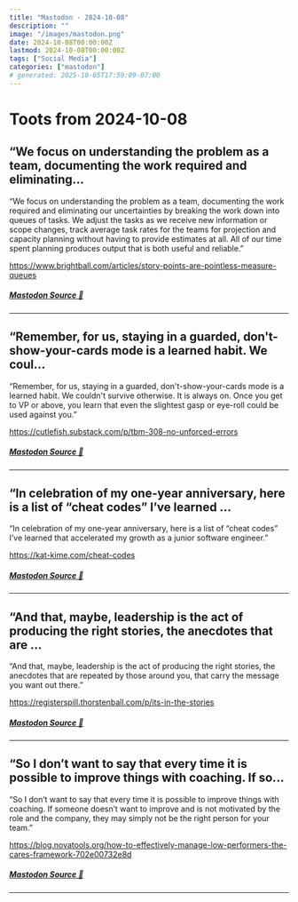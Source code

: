 ```yaml
---
title: "Mastodon - 2024-10-08"
description: ""
image: "/images/mastodon.png"
date: 2024-10-08T00:00:00Z
lastmod: 2024-10-08T00:00:00Z
tags: ["Social Media"]
categories: ["mastodon"]
# generated: 2025-10-05T17:59:09-07:00
---
```


# Toots from 2024-10-08

## “We focus on understanding the problem as a team, documenting the work required and eliminating...

“We focus on understanding the problem as a team, documenting the work required and eliminating our uncertainties by breaking the work down into queues of tasks. We adjust the tasks as we receive new information or scope changes, track average task rates for the teams for projection and capacity planning without having to provide estimates at all. All of our time spent planning produces output that is both useful and reliable.”

<https://www.brightball.com/articles/story-points-are-pointless-measure-queues>

##### [Mastodon Source 🐘](https://hachyderm.io/@mweagle/113269755052478602)

---

## “Remember, for us, staying in a guarded, don't-show-your-cards mode is a learned habit. We coul...

“Remember, for us, staying in a guarded, don't-show-your-cards mode is a learned habit. We couldn't survive otherwise. It is always on. Once you get to VP or above, you learn that even the slightest gasp or eye-roll could be used against you.”

<https://cutlefish.substack.com/p/tbm-308-no-unforced-errors>

##### [Mastodon Source 🐘](https://hachyderm.io/@mweagle/113269600599795409)

---

## “In celebration of my one-year anniversary, here is a list of “cheat codes” I’ve learned ...

“In celebration of my one-year anniversary, here is a list of “cheat codes” I’ve learned that accelerated my growth as a junior software engineer.”

<https://kat-kime.com/cheat-codes>

##### [Mastodon Source 🐘](https://hachyderm.io/@mweagle/113269570934637858)

---

## “And that, maybe, leadership is the act of producing the right stories, the anecdotes that are ...

“And that, maybe, leadership is the act of producing the right stories, the anecdotes that are repeated by those around you, that carry the message you want out there.”

<https://registerspill.thorstenball.com/p/its-in-the-stories>

##### [Mastodon Source 🐘](https://hachyderm.io/@mweagle/113269550849532093)

---

## “So I don’t want to say that every time it is possible to improve things with coaching. If so...

“So I don’t want to say that every time it is possible to improve things with coaching. If someone doesn’t want to improve and is not motivated by the role and the company, they may simply not be the right person for your team.”

<https://blog.novatools.org/how-to-effectively-manage-low-performers-the-cares-framework-702e00732e8d>

##### [Mastodon Source 🐘](https://hachyderm.io/@mweagle/113269535269067210)

---

